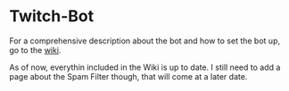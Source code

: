 # Twitch-Bot

For a comprehensive description about the bot and how to set the bot up, go to the [wiki](https://github.com/RokuHodo/Twitch-Bot/wiki). 

As of now, everythin included in the Wiki is up to date. I still need to add a page about the Spam Filter though, that will come at a later date.
